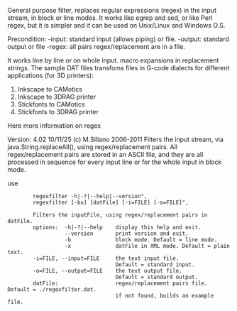 General purpose filter, replaces regular expressions (regex) in the input stream, in block or line modes. 
It works like egrep and sed, or like Perl regex, but it is simpler and it can be used on Unix/Linux and Windows O.S.

Precondition:
-input: standard input (allows piping) or file.
-output: standard output or file
-regex: all pairs regex/replacement are in a file.

It works line by line or on whole input. macro expansions in replacement strings.
The sample DAT files transfoms files in G-code dialects for different applications (for 3D printers):
   1. Inkscape to CAMotics
   2. Inkscape to 3DRAG printer
   3. Stickfonts to CAMotics
   4. Stickfonts to 3DRAG printer

Here more information on regex
      
Version:
4.02 10/11/25 (c) M.Sillano 2006-2011
Filters the input stream, via java.String.replaceAll(), using regex/replacement pairs.
All regex/replacement pairs are stored in an ASCII file, and they are all processed in sequence for every input line or for the whole input in block mode.

use
 
            regexfilter -h|-?|--help|--version",
            regexfilter [-bx] [datFile] [-i=FILE] [-o=FILE]",
 
            Filters the inputFile, using regex/replacement pairs in datFile.
            options:  -h|-?|--help    display this help and exit.
                      --version       print version and exit.
                      -b              block mode. Default = line mode.
                      -x              datFile in XML mode. Default = plain text.
            -i=FILE, --input=FILE     the text input file.
                                      Default = standard input.
            -o=FILE, --output=FILE    the text output file.
                                      Default = standard output.
            datFile:                  regex/replacement pairs file. Default = ./regexfilter.dat.
                                      if not found, builds an example file. 
